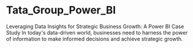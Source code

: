 # Tata_Group_Power_BI
Leveraging Data Insights for Strategic Business Growth: A Power BI Case Study In today's data-driven world, businesses need to harness the power of information to make informed decisions and achieve strategic growth. 
